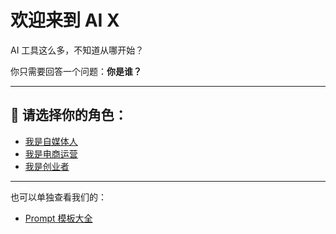 # 欢迎来到 AI X

AI 工具这么多，不知道从哪开始？

你只需要回答一个问题：**你是谁？**

---

## 👥 请选择你的角色：

- [我是自媒体人](roles/media-creator.md)
- [我是电商运营](roles/ecommerce.md)
- [我是创业者](roles/founder.md)

---

也可以单独查看我们的：

- [Prompt 模板大全](prompt.md)
